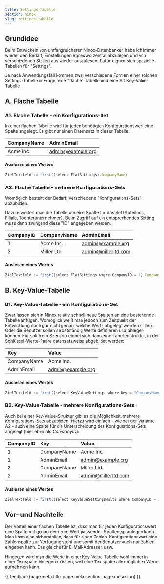 ```yaml
---
title: Settings-Tabelle
section: ninox
slug: settings-tabelle
---
```


## Grundidee

Beim Entwickeln von umfangreicheren Ninox-Datenbanken habe ich immer wieder den Bedarf, Einstellungen *irgendwo* zentral abzulegen und von verschiedenen Stellen aus wieder auszulesen. Dafür eignen sich spezielle Tabellen für "Settings".

Je nach Anwendungsfall kommen zwei verschiedene Formen einer solchen Settings-Tabelle in Frage, eine "flache" Tabelle und eine Art Key-Value-Tabelle.

## A. Flache Tabelle

### A1. Flache Tabelle - ein Konfigurations-Set

In einer flachen Tabelle wird für jeden benötigten Konfigurationswert eine Spalte angelegt. Es gibt nur einen Datensatz in dieser Tabelle.

| CompanyName | AdminEmail |
| :-----------| :--------- |
| Acme Inc.   | admin@example.org |

#### Auslesen eines Wertes

```javascript
ZielTextfeld := first((select FlatSettings).CompanyName)
```

### A2. Flache Tabelle - mehrere Konfigurations-Sets

Womöglich besteht der Bedarf, verschiedene "Konfigurations-Sets" abzubilden.

Dazu erweitert man die Tabelle um eine Spalte für das Set (Abteilung, Filiale, Tochterunternehmen). Beim Zugriff auf ein entsprechendes Setting muss dann zwingend diese "ID" angegeben werden.

| CompanyID | CompanyName | AdminEmail |
| :-------- | :-----------| :--------- |
| 1         | Acme Inc.   | admin@example.org   |
| 2         | Miller Ltd. | admin@millerltd.com |


#### Auslesen eines Wertes

```javascript
ZielTextfeld := first((select FlatSettings where CompanyID = 1).CompanyName)
```

## B. Key-Value-Tabelle

### B1. Key-Value-Tabelle - ein Konfigurations-Set

Zwar lassen sich in Ninox relativ schnell neue Spalten an eine bestehende Tabelle anfügen. Womöglich weiß man jedoch zum Zeitpunkt der Entwicklung noch gar nicht genau, welche Werte abgelegt werden sollen. Oder die Benutzer sollen selbstständig Werte definieren und ablegen können. Für solch ein Szenario eignet sich dann eine Tabellenstruktur, in der Schlüssel-Werte-Paare datensatzweise abgebildet werden:

| Key         | Value             |
| :---------- | :---------------- |
| CompanyName | Acme Inc.         |
| AdminEmail  | admin@example.org |

#### Auslesen eines Wertes

```javascript
ZielTextfeld := first((select KeyValueSettings where Key = "CompanyName").Value)
```

### B2. Key-Value-Tabelle - mehrere Konfigurations-Sets

Auch bei einer Key-Value-Struktur gibt es die Möglichkeit, mehrere Konfigurations-Sets abzubilden. Hierzu wird einfach - wie bei der Variante A2 - auch eine Spalte für die Unterscheidung des Konfigurations-Sets angelegt (hier eben als *CompanyID*):

| CompanyID | Key         | Value               |
| :-------- | :---------- | :------------------ |
| 1         | CompanyName | Acme Inc.           |
| 1         | AdminEmail  | admin@example.org   |
| 2         | CompanyName | Miller Ltd.         |
| 2         | AdminEmail  | admin@millerltd.com |

#### Auslesen eines Wertes

```javascript
ZielTextfeld := first((select KeyValueSettingsMulti where CompanyID = 1 and Key = "CompanyName").Value)
```

## Vor- und Nachteile

Der Vorteil einer flachen Tabelle ist, dass man für jeden Konfigurationswert eine Spalte mit genau dem zum Wert passenden Spaltentyp anlegen kann. Man kann also sicherstellen, dass für einen Zahlen-Konfigurationswert eine Zahlenspalte zur Verfügung steht und somit der Benutzer auch nur Zahlen eingeben kann. Das gleiche für E-Mail-Adressen usw.

Hingegen wird man die Werte in einer Key-Value-Tabelle wohl immer in einer Textspalte hinlegen müssen, weil eine Textspalte alle möglichen Werte aufnehmen kann.


{{ feedback(page.meta.title, page.meta.section, page.meta.slug) }}

